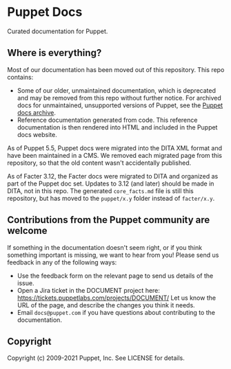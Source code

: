 # Puppet Docs

Curated documentation for Puppet.

## Where is everything?

Most of our documentation has been moved out of this repository. This repo contains:
  * Some of our older, unmaintained documentation, which is deprecated and may be removed from this repo without further notice. For archived docs for unmaintained, unsupported versions of Puppet, see the [Puppet docs archive](https://github.com/puppetlabs/docs-archive).
  * Reference documentation generated from code. This reference documentation is then rendered into HTML and included in the Puppet docs website.

As of Puppet 5.5, Puppet docs were migrated into the DITA XML format and have been maintained in a CMS. We removed each migrated page from this repository, so that the old content wasn't accidentally published.

As of Facter 3.12, the Facter docs were migrated to DITA and organized as part of the Puppet doc set. Updates to 3.12 (and later) should be made in DITA, not in this repo. The generated `core_facts.md` file is still this repository, but has moved to the `puppet/x.y` folder instead of `facter/x.y`.

## Contributions from the Puppet community are welcome

If something in the documentation doesn't seem right, or if you think something important is missing, we want to hear from you! Please send us feedback in any of the following ways:
* Use the feedback form on the relevant page to send us details of the issue.
* Open a Jira ticket in the DOCUMENT project here: https://tickets.puppetlabs.com/projects/DOCUMENT/ Let us know the URL of the page, and describe the changes you think it needs.
* Email `docs@puppet.com` if you have questions about contributing to the documentation.


## Copyright

Copyright (c) 2009-2021 Puppet, Inc. See LICENSE for details.
